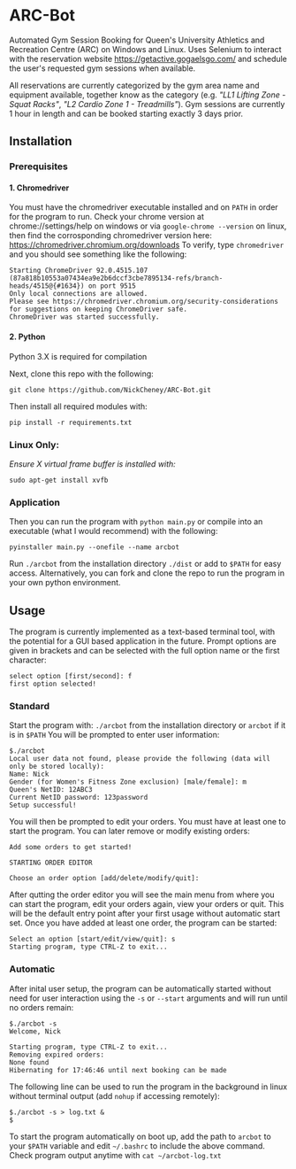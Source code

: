 # ARC-Bot
Automated Gym Session Booking for Queen's University Athletics and Recreation Centre (ARC) on Windows and Linux. Uses Selenium to interact with the reservation website https://getactive.gogaelsgo.com/ and schedule the user's requested gym sessions when available.

All reservations are currently categorized by the gym area name and equipment available, together know as the category (e.g. *"LL1 Lifting Zone - Squat Racks"*, *"L2 Cardio Zone 1 - Treadmills"*). Gym sessions are currently 1 hour in length and can be booked starting exactly 3 days prior.

## Installation
### Prerequisites
#### 1. Chromedriver
You must have the chromedriver executable installed and on `PATH` in order for the program to run. Check your chrome version at chrome://settings/help on windows or via `google-chrome --version` on linux, then find the corrosponding chromedriver version here: https://chromedriver.chromium.org/downloads
To verify, type `chromedriver` and you should see something like the following:
```
Starting ChromeDriver 92.0.4515.107 (87a818b10553a07434ea9e2b6dccf3cbe7895134-refs/branch-heads/4515@{#1634}) on port 9515
Only local connections are allowed.
Please see https://chromedriver.chromium.org/security-considerations for suggestions on keeping ChromeDriver safe.
ChromeDriver was started successfully.
```
#### 2. Python
Python 3.X is required for compilation

Next, clone this repo with the following:
```
git clone https://github.com/NickCheney/ARC-Bot.git
```
Then install all required modules with:
```
pip install -r requirements.txt
```
### **Linux Only:**
*Ensure X virtual frame buffer is installed with:*
```
sudo apt-get install xvfb
```
### Application
Then you can run the program with `python main.py` or compile into an executable (what I would recommend) with the following:
```
pyinstaller main.py --onefile --name arcbot
```
Run `./arcbot` from the installation directory `./dist` or add to `$PATH` for easy access. Alternatively, you can fork and clone the repo to run the program in your own python environment.

## Usage
The program is currently implemented as a text-based terminal tool, with the potential for a GUI based application in the future. Prompt options are given in brackets and can be selected with the full option name or the first character:
```
select option [first/second]: f
first option selected!
```
### Standard
Start the program with: `./arcbot` from the installation directory or `arcbot` if it is in `$PATH`
You will be prompted to enter user information:
```
$./arcbot
Local user data not found, please provide the following (data will only be stored locally):
Name: Nick
Gender (for Women's Fitness Zone exclusion) [male/female]: m
Queen's NetID: 12ABC3
Current NetID password: 123password
Setup successful!
```
You will then be prompted to edit your orders. You must have at least one to start the program. You can later remove or modify existing orders:
```
Add some orders to get started!

STARTING ORDER EDITOR

Choose an order option [add/delete/modify/quit]: 
```
After qutting the order editor you will see the main menu from where you can start the program, edit your orders again, view your orders or quit. This will be the default entry point after your first usage without automatic start set. Once you have added at least one order, the program can be started:
```
Select an option [start/edit/view/quit]: s
Starting program, type CTRL-Z to exit...
```
### Automatic
After inital user setup, the program can be automatically started without need for user interaction using the `-s` or `--start` arguments and will run until no orders remain:
```
$./arcbot -s
Welcome, Nick

Starting program, type CTRL-Z to exit...
Removing expired orders:
None found
Hibernating for 17:46:46 until next booking can be made
```
The following line can be used to run the program in the background in linux without terminal output (add `nohup` if accessing remotely):
```
$./arcbot -s > log.txt &
$
```
To start the program automatically on boot up, add the path to `arcbot` to your `$PATH` variable and edit `~/.bashrc` to include the above command. Check program output anytime with `cat ~/arcbot-log.txt`
